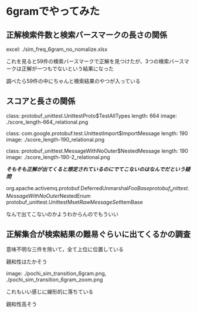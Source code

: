 # 6gramでやってみた

## 正解検索件数と検索バースマークの長さの関係
excel: ./sim_freq_6gram_no_nomalize.xlsx

これを見ると59件の検索バースマークで正解を見つけたが、3つの検索バースマークは正解が一つもでないという結果になった

調べたら59件の中にちゃんと検索結果のやつが入っている

## スコアと長さの関係

class: protobuf_unittest.UnittestProto$TestAllTypes
length: 664
image: ./score_length-664_relational.png

class: com.google.protobuf.test.UnittestImport$ImportMessage
length: 190
image: ./score_length-190_relational.png

class: protobuf_unittest.MessageWithNoOuter$NestedMessage
length: 190
image: ./score_length-190-2_relational.png

***そもそも正解が出てくると想定されているのにでてこないのはなんでだという疑問***

org.apache.activemq.protobuf.DeferredUnmarshal$FooBase
protobuf_unittest.MessageWithNoOuter$NestedEnum
protobuf_unittest.UnittestMset$RawMessageSet$ItemBase

なんで出てこないのかようわからんのでもういい


## 正解集合が検索結果の難易ぐらいに出てくるかの調査

意味不明な三件を除いて，全て上位に位置している

親和性はたかそう

image: ./pochi_sim_transition_6gram.png, ./pochi_sim_transition_6gram_zoom.png

これもいい感じに線形的に落ちている

親和性高そう
